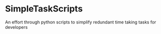 # SimpleTaskScripts
An effort through python scripts to simplify redundant time taking tasks for developers
